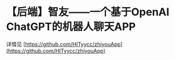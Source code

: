 # 【后端】智友——一个基于OpenAI ChatGPT的机器人聊天APP

详情见 [https://github.com/HITyycc/zhiyouApp](https://github.com/HITyycc/zhiyouApp)